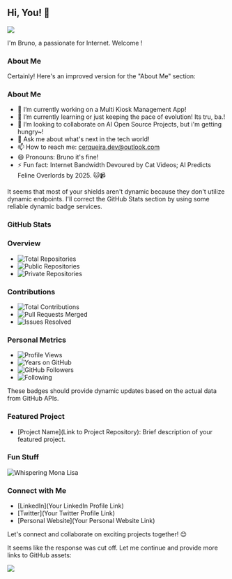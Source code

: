 ## Hi, You! 👋
<img src="https://user-images.githubusercontent.com/74038190/212257468-1e9a91f1-b626-4baa-b15d-5c385dfa7ed2.gif" style="max-width: 100%; display: inline-block;" data-target="animated-image.originalImage">

I'm Bruno, a passionate for Internet. Welcome ! 

### About Me
Certainly! Here's an improved version for the "About Me" section:

### About Me

- 🔭 I’m currently working on a Multi Kiosk Management App! 
- 🌱 I’m currently learning or just keeping the pace of evolution! Its tru, ba.!  
- 👯 I’m looking to collaborate on AI Open Source Projects, but i'm getting hungry~! 
- 💬 Ask me about what's next in the tech world!
- 📫 How to reach me: cerqueira.dev@outlook.com
- 😄 Pronouns: Bruno it's fine! 
- ⚡ Fun fact: Internet Bandwidth Devoured by Cat Videos; AI Predicts Feline Overlords by 2025. 🐱📹

It seems that most of your shields aren't dynamic because they don't utilize dynamic endpoints. I'll correct the GitHub Stats section by using some reliable dynamic badge services.

### GitHub Stats

### Overview

- ![Total Repositories](https://img.shields.io/badge/dynamic/json?label=Total%20Repositories&query=%24.public_repos&url=https%3A%2F%2Fapi.github.com%2Fusers%2Fxryv&color=blue&logo=github)
- ![Public Repositories](https://img.shields.io/badge/dynamic/json?label=Public%20Repositories&query=%24.public_repos&url=https%3A%2F%2Fapi.github.com%2Fusers%2Fxryv&color=green&logo=github)
- ![Private Repositories](https://img.shields.io/badge/dynamic/json?label=Private%20Repositories&query=%24.total_private_repos&url=https%3A%2F%2Fapi.github.com%2Fusers%2Fxryv&color=lightgrey&logo=github)

### Contributions

- ![Total Contributions](https://img.shields.io/badge/dynamic/json?label=Total%20Contributions&query=%24.total_contributions&url=https%3A%2F%2Fapi.github.com%2Fusers%2Fxryv&color=orange&logo=github)
- ![Pull Requests Merged](https://img.shields.io/github/issues-pr-closed/xryv?label=Pull%20Requests%20Merged&color=yellow&logo=github)
- ![Issues Resolved](https://img.shields.io/github/issues-closed/xryv?label=Issues%20Resolved&color=red&logo=github)

### Personal Metrics

- ![Profile Views](https://komarev.com/ghpvc/?username=xryv&label=Profile%20Views&color=blueviolet)
- ![Years on GitHub](https://img.shields.io/badge/dynamic/json?label=Years%20on%20GitHub&query=%24.created_at&url=https%3A%2F%2Fapi.github.com%2Fusers%2Fxryv&color=blue&logo=github&style=flat-square)
- ![GitHub Followers](https://img.shields.io/github/followers/xryv?label=GitHub%20Followers&style=social&color=blue&logo=github)
- ![Following](https://img.shields.io/github/followers/xryv?label=Following&style=social&color=blue&logo=github)

These badges should provide dynamic updates based on the actual data from GitHub APIs.

### Featured Project

- [Project Name](Link to Project Repository): Brief description of your featured project.

### Fun Stuff

![Whispering Mona Lisa](https://github.githubassets.com/images/mona-whisper.gif)

### Connect with Me

- [LinkedIn](Your LinkedIn Profile Link)
- [Twitter](Your Twitter Profile Link)
- [Personal Website](Your Personal Website Link)

Let's connect and collaborate on exciting projects together! 😊

It seems like the response was cut off. Let me continue and provide more links to GitHub assets:




<a target="_blank" rel="noopener noreferrer nofollow" href="https://user-images.githubusercontent.com/74038190/212257454-16e3712e-945a-4ca2-b238-408ad0bf87e6.gif" data-target="animated-image.originalLink"><img src="https://user-images.githubusercontent.com/74038190/212257454-16e3712e-945a-4ca2-b238-408ad0bf87e6.gif" style="max-width: 100%; display: inline-block;" data-target="animated-image.originalImage"></a>
